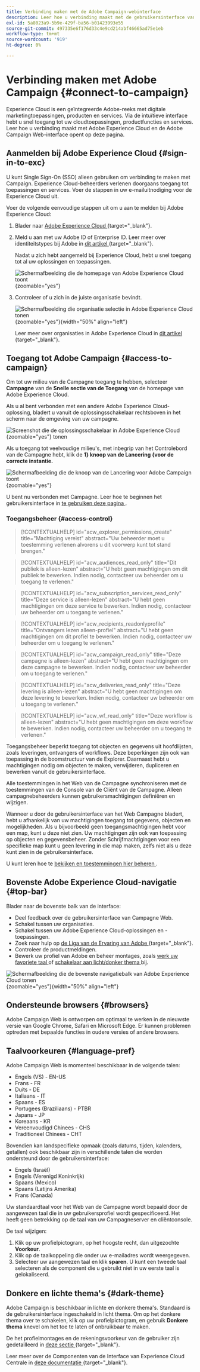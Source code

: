 ```yaml
---
title: Verbinding maken met de Adobe Campaign-webinterface
description: Leer hoe u verbinding maakt met de gebruikersinterface van Adobe Campaign Web
exl-id: 5a8023a9-5b9e-429f-ba56-b01423993e55
source-git-commit: 497335e6f176d33c4e9cd214abf46665ad75e1eb
workflow-type: tm+mt
source-wordcount: '919'
ht-degree: 0%

---
```


# Verbinding maken met Adobe Campaign {#connect-to-campaign}

Experience Cloud is een geïntegreerde Adobe-reeks met digitale marketingtoepassingen, producten en services. Via de intuïtieve interface hebt u snel toegang tot uw cloudtoepassingen, productfuncties en services. Leer hoe u verbinding maakt met Adobe Experience Cloud en de Adobe Campaign Web-interface opent op deze pagina.

## Aanmelden bij Adobe Experience Cloud {#sign-in-to-exc}

U kunt Single Sign-On (SSO) alleen gebruiken om verbinding te maken met Campaign. Experience Cloud-beheerders verlenen doorgaans toegang tot toepassingen en services. Voer de stappen in uw e-mailuitnodiging voor de Experience Cloud uit.

Voer de volgende eenvoudige stappen uit om u aan te melden bij Adobe Experience Cloud:

1. Blader naar [ Adobe Experience Cloud ](https://experience.adobe.com/){target="_blank"}.

1. Meld u aan met uw Adobe ID of Enterprise ID. Leer meer over identiteitstypes bij Adobe in [ dit artikel ](https://helpx.adobe.com/enterprise/using/identity.html){target="_blank"}.

   Nadat u zich hebt aangemeld bij Experience Cloud, hebt u snel toegang tot al uw oplossingen en toepassingen.

   ![ Schermafbeelding die de homepage van Adobe Experience Cloud toont ](assets/exc-home.png){zoomable="yes"}

1. Controleer of u zich in de juiste organisatie bevindt.

   ![ Schermafbeelding die organisatie selectie in Adobe Experience Cloud tonen ](assets/exc-orgs.png){zoomable="yes"}{width="50%" align="left"}

   Leer meer over organisaties in Adobe Experience Cloud in [ dit artikel ](https://experienceleague.adobe.com/docs/core-services/interface/administration/organizations.html?lang=nl){target="_blank"}.

## Toegang tot Adobe Campaign {#access-to-campaign}

Om tot uw milieu van de Campagne toegang te hebben, selecteer **Campagne** van de **Snelle sectie van de Toegang** van de homepage van Adobe Experience Cloud.

Als u al bent verbonden met een andere Adobe Experience Cloud-oplossing, bladert u vanuit de oplossingsschakelaar rechtsboven in het scherm naar de omgeving van uw campagne.

![ Screenshot die de oplossingsschakelaar in Adobe Experience Cloud ](assets/solution-switcher.png){zoomable="yes"} tonen

Als u toegang tot veelvoudige milieu&#39;s, met inbegrip van het Controlebord van de Campagne hebt, klik de **1} knoop van de Lancering {voor de correcte instantie.**

![ Schermafbeelding die de knoop van de Lancering voor Adobe Campaign toont ](assets/launch-campaign.png){zoomable="yes"}

U bent nu verbonden met Campagne. Leer hoe te beginnen het gebruikersinterface in [ te gebruiken deze pagina ](user-interface.md).

### Toegangsbeheer {#access-control}

>[!CONTEXTUALHELP]
>id="acw_explorer_permissions_create"
>title="Machtiging vereist"
>abstract="Uw beheerder moet u toestemming verlenen alvorens u dit voorwerp kunt tot stand brengen."

>[!CONTEXTUALHELP]
>id="acw_audiences_read_only"
>title="Dit publiek is alleen-lezen"
>abstract="U hebt geen machtigingen om dit publiek te bewerken. Indien nodig, contacteer uw beheerder om u toegang te verlenen."

>[!CONTEXTUALHELP]
>id="acw_subscription_services_read_only"
>title="Deze service is alleen-lezen"
>abstract="U hebt geen machtigingen om deze service te bewerken. Indien nodig, contacteer uw beheerder om u toegang te verlenen."

>[!CONTEXTUALHELP]
>id="acw_recipients_readonlyprofile"
>title="Ontvangers lezen alleen-profiel"
>abstract="U hebt geen machtigingen om dit profiel te bewerken. Indien nodig, contacteer uw beheerder om u toegang te verlenen."

>[!CONTEXTUALHELP]
>id="acw_campaign_read_only"
>title="Deze campagne is alleen-lezen"
>abstract="U hebt geen machtigingen om deze campagne te bewerken. Indien nodig, contacteer uw beheerder om u toegang te verlenen."

>[!CONTEXTUALHELP]
>id="acw_deliveries_read_only"
>title="Deze levering is alleen-lezen"
>abstract="U hebt geen machtigingen om deze levering te bewerken. Indien nodig, contacteer uw beheerder om u toegang te verlenen."

>[!CONTEXTUALHELP]
>id="acw_wf_read_only"
>title="Deze workflow is alleen-lezen"
>abstract="U hebt geen machtigingen om deze workflow te bewerken. Indien nodig, contacteer uw beheerder om u toegang te verlenen."

Toegangsbeheer beperkt toegang tot objecten en gegevens uit hoofdlijsten, zoals leveringen, ontvangers of workflows. Deze beperkingen zijn ook van toepassing in de boomstructuur van de Explorer. Daarnaast hebt u machtigingen nodig om objecten te maken, verwijderen, dupliceren en bewerken vanuit de gebruikersinterface.

Alle toestemmingen in het Web van de Campagne synchroniseren met de toestemmingen van de Console van de Cliënt van de Campagne. Alleen campagnebeheerders kunnen gebruikersmachtigingen definiëren en wijzigen.

Wanneer u door de gebruikersinterface van het Web Campagne bladert, hebt u afhankelijk van uw machtigingen toegang tot gegevens, objecten en mogelijkheden. Als u bijvoorbeeld geen toegangsmachtigingen hebt voor een map, kunt u deze niet zien. Uw machtigingen zijn ook van toepassing op objecten en gegevensbeheer. Zonder Schrijfmachtigingen voor een specifieke map kunt u geen levering in die map maken, zelfs niet als u deze kunt zien in de gebruikersinterface.

U kunt leren hoe te [ bekijken en toestemmingen hier beheren ](permissions.md).

## Bovenste Adobe Experience Cloud-navigatie {#top-bar}

Blader naar de bovenste balk van de interface:

* Deel feedback over de gebruikersinterface van Campagne Web.
* Schakel tussen uw organisaties.
* Schakel tussen uw Adobe Experience Cloud-oplossingen en -toepassingen.
* Zoek naar hulp op [ de Liga van de Ervaring van Adobe ](https://experienceleague.adobe.com/docs/){target="_blank"}.
* Controleer de productmeldingen.
* Bewerk uw profiel van Adobe en beheer montages, zoals [ werk uw favoriete taal ](#language-pref) of [ schakelaar aan licht/donker thema ](#dark-theme) bij.

![ Schermafbeelding die de bovenste navigatiebalk van Adobe Experience Cloud tonen ](assets/do-not-localize/unified-shell.png){zoomable="yes"}{width="50%" align="left"}

## Ondersteunde browsers {#browsers}

Adobe Campaign Web is ontworpen om optimaal te werken in de nieuwste versie van Google Chrome, Safari en Microsoft Edge. Er kunnen problemen optreden met bepaalde functies in oudere versies of andere browsers.

## Taalvoorkeuren {#language-pref}

Adobe Campaign Web is momenteel beschikbaar in de volgende talen:

* Engels (VS) - EN-US
* Frans - FR
* Duits - DE
* Italiaans - IT
* Spaans - ES
* Portugees (Braziliaans) - PTBR
* Japans - JP
* Koreaans - KR
* Vereenvoudigd Chinees - CHS
* Traditioneel Chinees - CHT

Bovendien kan landspecifieke opmaak (zoals datums, tijden, kalenders, getallen) ook beschikbaar zijn in verschillende talen die worden ondersteund door de gebruikersinterface:

* Engels (Israël)
* Engels (Verenigd Koninkrijk)
* Spaans (Mexico)
* Spaans (Latijns Amerika)
* Frans (Canada)

Uw standaardtaal voor het Web van de Campagne wordt bepaald door de aangewezen taal die in uw gebruikersprofiel wordt gespecificeerd. Het heeft geen betrekking op de taal van uw Campagneserver en cliëntconsole.

De taal wijzigen:

1. Klik op uw profielpictogram, op het hoogste recht, dan uitgezochte **Voorkeur**.
1. Klik op de taalkoppeling die onder uw e-mailadres wordt weergegeven.
1. Selecteer uw aangewezen taal en klik **sparen**. U kunt een tweede taal selecteren als de component die u gebruikt niet in uw eerste taal is gelokaliseerd.


## Donkere en lichte thema&#39;s {#dark-theme}

Adobe Campaign is beschikbaar in lichte en donkere thema&#39;s. Standaard is de gebruikersinterface ingeschakeld in licht thema. Om op het donkere thema over te schakelen, klik op uw profielpictogram, en gebruik **Donkere thema** knevel om het toe te laten of onbruikbaar te maken.

De het profielmontages en de rekeningsvoorkeur van de gebruiker zijn gedetailleerd in [ deze sectie ](https://experienceleague.adobe.com/docs/core-services/interface/experience-cloud.html#preferences){target="_blank"}.

Leer meer over de Componenten van de Interface van Experience Cloud Centrale in [ deze documentatie ](https://experienceleague.adobe.com/docs/core-services/interface/experience-cloud.html){target="_blank"}.